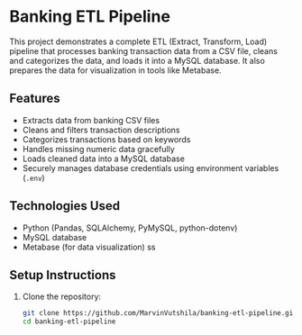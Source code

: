 # Banking ETL Pipeline

This project demonstrates a complete ETL (Extract, Transform, Load) pipeline that processes banking transaction data from a CSV file, cleans and categorizes the data, and loads it into a MySQL database. It also prepares the data for visualization in tools like Metabase.

## Features

- Extracts data from banking CSV files  
- Cleans and filters transaction descriptions  
- Categorizes transactions based on keywords  
- Handles missing numeric data gracefully  
- Loads cleaned data into a MySQL database  
- Securely manages database credentials using environment variables (`.env`)

## Technologies Used

- Python (Pandas, SQLAlchemy, PyMySQL, python-dotenv)  
- MySQL database  
- Metabase (for data visualization)
ss
## Setup Instructions

1. Clone the repository:

   ```bash
   git clone https://github.com/MarvinVutshila/banking-etl-pipeline.git
   cd banking-etl-pipeline
